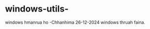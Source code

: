 # windows-utils-

windows hmanrua ho
                      -Chhanhima 26-12-2024
windows thruah faina.
